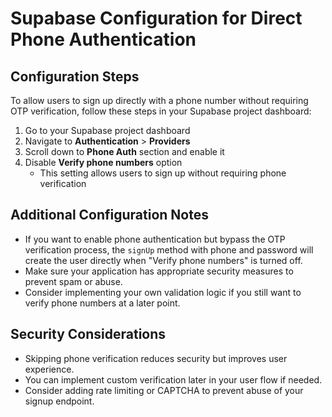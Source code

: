 # Supabase Configuration for Direct Phone Authentication

## Configuration Steps

To allow users to sign up directly with a phone number without requiring OTP verification, follow these steps in your Supabase project dashboard:

1. Go to your Supabase project dashboard
2. Navigate to **Authentication** > **Providers**
3. Scroll down to **Phone Auth** section and enable it
4. Disable **Verify phone numbers** option 
   - This setting allows users to sign up without requiring phone verification
   
## Additional Configuration Notes

- If you want to enable phone authentication but bypass the OTP verification process, the `signUp` method with phone and password will create the user directly when "Verify phone numbers" is turned off.
- Make sure your application has appropriate security measures to prevent spam or abuse.
- Consider implementing your own validation logic if you still want to verify phone numbers at a later point.

## Security Considerations

- Skipping phone verification reduces security but improves user experience.
- You can implement custom verification later in your user flow if needed.
- Consider adding rate limiting or CAPTCHA to prevent abuse of your signup endpoint. 